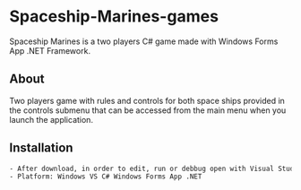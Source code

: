 # Spaceship-Marines-games
Spaceship Marines is a two players C# game made with Windows Forms App .NET Framework.

## About
Two players game with rules and controls for both space ships provided in the controls submenu that can be accessed from the main menu when you launch the application.

## Installation

```bash
- After download, in order to edit, run or debbug open with Visual Studio 
- Platform: Windows VS C# Windows Forms App .NET
```
